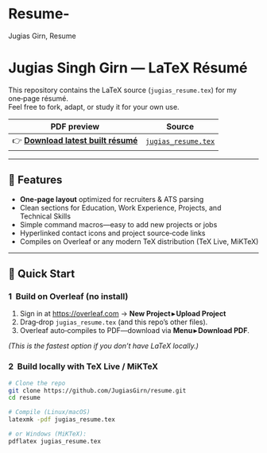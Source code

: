 # Resume-
Jugias Girn, Resume 
# Jugias Singh Girn — LaTeX Résumé

This repository contains the LaTeX source (`jugias_resume.tex`) for my one‑page résumé.  
Feel free to fork, adapt, or study it for your own use.

| PDF preview | Source |
|-------------|--------|
| 👉 **[Download latest built résumé](https://github.com/JugiasGirn/resume/releases/latest/download/jugias_resume.pdf)** | [`jugias_resume.tex`](./jugias_resume.tex) |

---

## 📄  Features

* **One‑page layout** optimized for recruiters & ATS parsing  
* Clean sections for Education, Work Experience, Projects, and Technical Skills  
* Simple command macros—easy to add new projects or jobs  
* Hyperlinked contact icons and project source‑code links  
* Compiles on Overleaf or any modern TeX distribution (TeX Live, MiKTeX)

---

## 🚀  Quick Start

### 1  Build on Overleaf (no install)

1. Sign in at <https://overleaf.com> → **New Project ▸ Upload Project**  
2. Drag‑drop `jugias_resume.tex` (and this repo’s other files).  
3. Overleaf auto‑compiles to PDF—download via **Menu ▸ Download PDF**.

*(This is the fastest option if you don’t have LaTeX locally.)*

### 2  Build locally with TeX Live / MiKTeX

```bash
# Clone the repo
git clone https://github.com/JugiasGirn/resume.git
cd resume

# Compile (Linux/macOS)
latexmk -pdf jugias_resume.tex

# or Windows (MiKTeX):
pdflatex jugias_resume.tex
